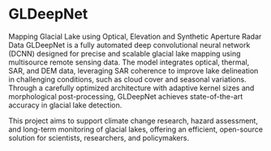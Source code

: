 # GLDeepNet
Mapping Glacial Lake using Optical, Elevation and Synthetic Aperture Radar Data
GLDeepNet is a fully automated deep convolutional neural network (DCNN) designed for precise and scalable glacial lake mapping using multisource remote sensing data. The model integrates optical, thermal, SAR, and DEM data, leveraging SAR coherence to improve lake delineation in challenging conditions, such as cloud cover and seasonal variations. Through a carefully optimized architecture with adaptive kernel sizes and morphological post-processing, GLDeepNet achieves state-of-the-art accuracy in glacial lake detection.

This project aims to support climate change research, hazard assessment, and long-term monitoring of glacial lakes, offering an efficient, open-source solution for scientists, researchers, and policymakers.
